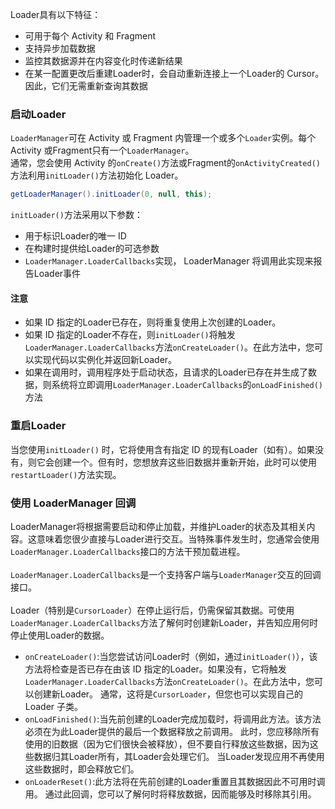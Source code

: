 Loader具有以下特征：
* 可用于每个 Activity 和 Fragment
* 支持异步加载数据
* 监控其数据源并在内容变化时传递新结果
* 在某一配置更改后重建Loader时，会自动重新连接上一个Loader的 Cursor。 因此，它们无需重新查询其数据

### 启动Loader
`LoaderManager`可在 Activity 或 Fragment 内管理一个或多个`Loader`实例。每个 Activity 或Fragment只有一个`LoaderManager`。
<br>
通常，您会使用 Activity 的`onCreate()`方法或Fragment的`onActivityCreated()`方法利用`initLoader()`方法初始化 Loader。
``` java
getLoaderManager().initLoader(0, null, this);
```
`initLoader()`方法采用以下参数：
* 用于标识Loader的唯一 ID
* 在构建时提供给Loader的可选参数
* `LoaderManager.LoaderCallbacks`实现， LoaderManager 将调用此实现来报告Loader事件

#### 注意
* 如果 ID 指定的Loader已存在，则将重复使用上次创建的Loader。
* 如果 ID 指定的Loader不存在，则`initLoader()`将触发`LoaderManager.LoaderCallbacks`方法`onCreateLoader()`。在此方法中，您可以实现代码以实例化并返回新Loader。
* 如果在调用时，调用程序处于启动状态，且请求的Loader已存在并生成了数据，则系统将立即调用`LoaderManager.LoaderCallbacks`的`onLoadFinished()`方法 

### 重启Loader
当您使用`initLoader()` 时，它将使用含有指定 ID 的现有Loader（如有）。如果没有，则它会创建一个。但有时，您想放弃这些旧数据并重新开始，此时可以使用`restartLoader()`方法实现。

### 使用 LoaderManager 回调
LoaderManager将根据需要启动和停止加载，并维护Loader的状态及其相关内容。这意味着您很少直接与Loader进行交互。当特殊事件发生时，您通常会使用`LoaderManager.LoaderCallbacks`接口的方法干预加载进程。<br><br>
`LoaderManager.LoaderCallbacks`是一个支持客户端与`LoaderManager`交互的回调接口。<br><br>
Loader（特别是`CursorLoader`）在停止运行后，仍需保留其数据。可使用`LoaderManager.LoaderCallbacks`方法了解何时创建新Loader，并告知应用何时停止使用Loader的数据。<br>
* `onCreateLoader()`:当您尝试访问Loader时（例如，通过`initLoader()`），该方法将检查是否已存在由该 ID 指定的Loader。如果没有，它将触发`LoaderManager.LoaderCallbacks`方法`onCreateLoader()`。在此方法中，您可以创建新Loader。 通常，这将是`CursorLoader`，但您也可以实现自己的 Loader 子类。
* `onLoadFinished()`:当先前创建的Loader完成加载时，将调用此方法。该方法必须在为此Loader提供的最后一个数据释放之前调用。 此时，您应移除所有使用的旧数据（因为它们很快会被释放），但不要自行释放这些数据，因为这些数据归其Loader所有，其Loader会处理它们。
当Loader发现应用不再使用这些数据时，即会释放它们。
* `onLoaderReset()`:此方法将在先前创建的Loader重置且其数据因此不可用时调用。 通过此回调，您可以了解何时将释放数据，因而能够及时移除其引用。


